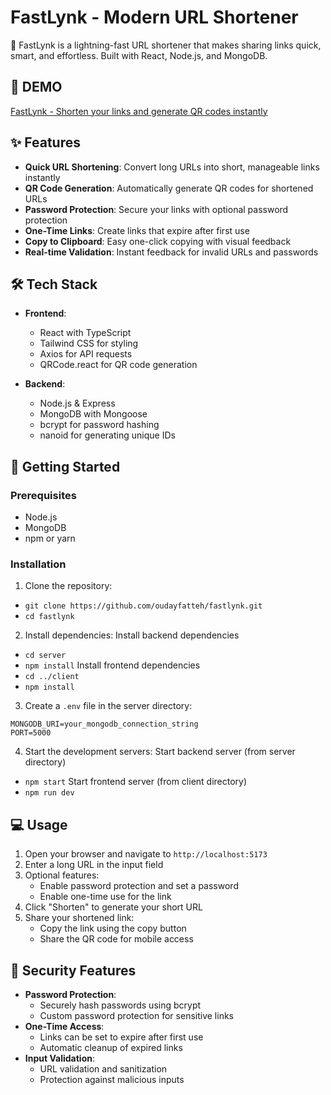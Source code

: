 # FastLynk - Modern URL Shortener

🚀 FastLynk is a lightning-fast URL shortener that makes sharing links quick, smart, and effortless. Built with React, Node.js, and MongoDB.

## 🚀 DEMO
[FastLynk - Shorten your links and generate QR codes instantly](https://fastlynk.vercel.app/)

## ✨ Features

- **Quick URL Shortening**: Convert long URLs into short, manageable links instantly
- **QR Code Generation**: Automatically generate QR codes for shortened URLs
- **Password Protection**: Secure your links with optional password protection
- **One-Time Links**: Create links that expire after first use
- **Copy to Clipboard**: Easy one-click copying with visual feedback
- **Real-time Validation**: Instant feedback for invalid URLs and passwords

## 🛠️ Tech Stack

- **Frontend**:
  - React with TypeScript
  - Tailwind CSS for styling
  - Axios for API requests
  - QRCode.react for QR code generation

- **Backend**:
  - Node.js & Express
  - MongoDB with Mongoose
  - bcrypt for password hashing
  - nanoid for generating unique IDs

## 🚀 Getting Started

### Prerequisites

- Node.js
- MongoDB
- npm or yarn

### Installation

1. Clone the repository:
- `git clone https://github.com/oudayfatteh/fastlynk.git`
- `cd fastlynk`
2. Install dependencies:
Install backend dependencies
- `cd server`
- `npm install`
Install frontend dependencies
- `cd ../client`
- `npm install`
3. Create a `.env` file in the server directory:
```
MONGODB_URI=your_mongodb_connection_string
PORT=5000
```
4. Start the development servers:
Start backend server (from server directory)
- `npm start`
Start frontend server (from client directory)
- `npm run dev`
## 💻 Usage

1. Open your browser and navigate to `http://localhost:5173`
2. Enter a long URL in the input field
3. Optional features:
   - Enable password protection and set a password
   - Enable one-time use for the link
4. Click "Shorten" to generate your short URL
5. Share your shortened link:
   - Copy the link using the copy button
   - Share the QR code for mobile access

## 🔐 Security Features

- **Password Protection**: 
  - Securely hash passwords using bcrypt
  - Custom password protection for sensitive links
- **One-Time Access**: 
  - Links can be set to expire after first use
  - Automatic cleanup of expired links
- **Input Validation**: 
  - URL validation and sanitization
  - Protection against malicious inputs
